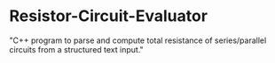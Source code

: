 # Resistor-Circuit-Evaluator
"C++ program to parse and compute total resistance of series/parallel circuits from a structured text input."
